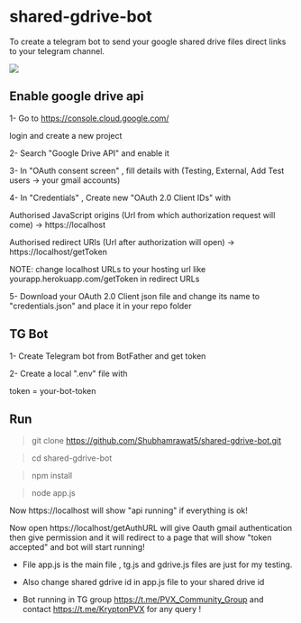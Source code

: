 # shared-gdrive-bot

To create a telegram bot to send your google shared drive files direct links to your telegram channel.

<img src="https://i.ibb.co/hLNqGKq/gdrive.png"/>

## Enable google drive api

1- Go to https://console.cloud.google.com/

login and create a new project

2- Search "Google Drive API" and enable it

3- In "OAuth consent screen" , fill details with (Testing, External, Add Test users -> your gmail accounts)

4- In "Credentials" , Create new "OAuth 2.0 Client IDs" with

Authorised JavaScript origins (Url from which authorization request will come) -> https://localhost

Authorised redirect URIs (Url after authorization will open) -> https://localhost/getToken

NOTE: change localhost URLs to your hosting url like yourapp.herokuapp.com/getToken in redirect URLs

5- Download your OAuth 2.0 Client json file and change its name to "credentials.json" and place it in your repo folder

## TG Bot

1- Create Telegram bot from BotFather and get token

2- Create a local ".env" file with

token = your-bot-token

## Run

> git clone https://github.com/Shubhamrawat5/shared-gdrive-bot.git

> cd shared-gdrive-bot

> npm install

> node app.js

Now https://localhost will show "api running" if everything is ok!

Now open https://localhost/getAuthURL will give Oauth gmail authentication then give permission and it will redirect to a page that will show "token accepted" and bot will start running!

- File app.js is the main file , tg.js and gdrive.js files are just for my testing.

- Also change shared gdrive id in app.js file to your shared drive id

- Bot running in TG group https://t.me/PVX_Community_Group and contact https://t.me/KryptonPVX for any query !
